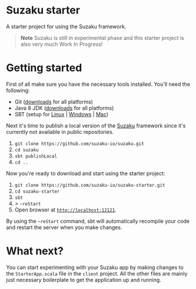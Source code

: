 # Suzaku starter
A starter project for using the Suzaku framework.

> **Note** Suzaku is still in experimental phase and this starter project is also very much Work In Progress!

# Getting started

First of all make sure you have the necessary tools installed. You'll need the following:

-   Git ([downloads](https://git-scm.com/downloads) for all platforms)
-   Java 8 JDK ([downloads](http://www.oracle.com/technetwork/java/javase/downloads/jdk8-downloads-2133151.html) for all
    platforms)
-   SBT (setup for [Linux](http://www.scala-sbt.org/0.13/docs/Installing-sbt-on-Linux.html) \|
    [Windows](http://www.scala-sbt.org/0.13/docs/Installing-sbt-on-Windows.html) \|
    [Mac](http://www.scala-sbt.org/0.13/docs/Installing-sbt-on-Mac.html))

Next it's time to publish a local version of the [Suzaku](https://github.com/suzaku-io/suzaku) framework since it's
currently not available in public repositories.

1. `git clone https://github.com/suzaku-io/suzaku.git`
1. `cd suzaku`
1. `sbt publishLocal`
1. `cd ..`

Now you're ready to download and start using the starter project:

1. `git clone https://github.com/suzaku-io/suzaku-starter.git`
1. `cd suzaku-starter`
1. `sbt`
1. \> `~reStart`
1. Open browser at [`http://localhost:12121`](http://localhost:12121).

By using the `~reStart` command, sbt will automatically recompile your code and restart the server when you make changes.

# What next?

You can start experimenting with your Suzaku app by making changes to the `StarterApp.scala` file in the `client` project.
All the other files are mainly just necessary boilerplate to get the application up and running.

